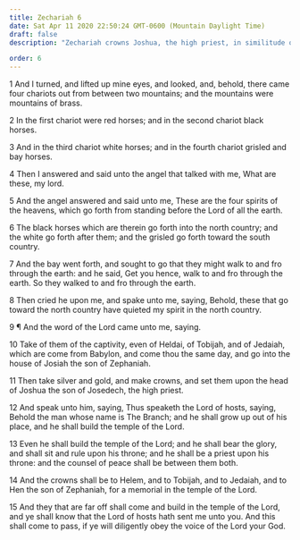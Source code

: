 ```yaml
---
title: Zechariah 6
date: Sat Apr 11 2020 22:50:24 GMT-0600 (Mountain Daylight Time)
draft: false
description: "Zechariah crowns Joshua, the high priest, in similitude of Christ, the Branch, who will come—Christ will be a priest upon His throne forever."

order: 6
---
```

    
1 And I turned, and lifted up mine eyes, and looked, and, behold, there came four chariots out from between two mountains; and the mountains were mountains of brass.

2 In the first chariot were red horses; and in the second chariot black horses.

3 And in the third chariot white horses; and in the fourth chariot grisled and bay horses.

4 Then I answered and said unto the angel that talked with me, What are these, my lord.

5 And the angel answered and said unto me, These are the four spirits of the heavens, which go forth from standing before the Lord of all the earth.

6 The black horses which are therein go forth into the north country; and the white go forth after them; and the grisled go forth toward the south country.

7 And the bay went forth, and sought to go that they might walk to and fro through the earth: and he said, Get you hence, walk to and fro through the earth. So they walked to and fro through the earth.

8 Then cried he upon me, and spake unto me, saying, Behold, these that go toward the north country have quieted my spirit in the north country.

9 ¶ And the word of the Lord came unto me, saying.

10 Take of them of the captivity, even of Heldai, of Tobijah, and of Jedaiah, which are come from Babylon, and come thou the same day, and go into the house of Josiah the son of Zephaniah.

11 Then take silver and gold, and make crowns, and set them upon the head of Joshua the son of Josedech, the high priest.

12 And speak unto him, saying, Thus speaketh the Lord of hosts, saying, Behold the man whose name is The Branch; and he shall grow up out of his place, and he shall build the temple of the Lord.

13 Even he shall build the temple of the Lord; and he shall bear the glory, and shall sit and rule upon his throne; and he shall be a priest upon his throne: and the counsel of peace shall be between them both.

14 And the crowns shall be to Helem, and to Tobijah, and to Jedaiah, and to Hen the son of Zephaniah, for a memorial in the temple of the Lord.

15 And they that are far off shall come and build in the temple of the Lord, and ye shall know that the Lord of hosts hath sent me unto you. And this shall come to pass, if ye will diligently obey the voice of the Lord your God.
